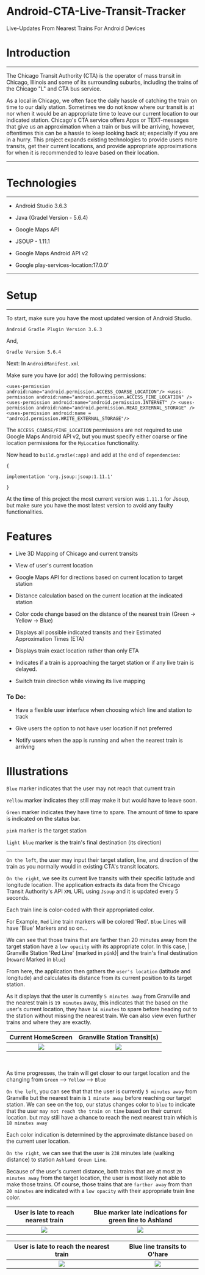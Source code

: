 #  Android-CTA-Live-Transit-Tracker

Live-Updates From Nearest Trains For Android Devices 


 # Introduction
 
<dl>
 <hr>
 
 The Chicago Transit Authority (CTA) is the operator of mass transit in Chicago, 
 Illinois and some of its surrounding suburbs, including the trains of the Chicago "L" and CTA bus service.
 
As a local in Chicago, we often face the daily hassle of catching the train on time to our daily station. Sometimes we do not know where our transit is at nor when it would be an appropriate time to leave our current location to our indicated station. Chicago's CTA service offers Apps or TEXT-messages that give us an approximation when a train or bus will be arriving, however, oftentimes this can be a hassle to keep looking back at; especially if you are in a hurry. This project expands existing technologies to provide users more transits, get their current locations, and provide appropriate approximations for when it is recommended to leave based on their location. 
 
 <hr>
 
# Technologies
 
 <hr>
 
 - Android Studio 3.6.3
 
 - Java (Gradel Version - 5.6.4)
 
 - Google Maps API

 - JSOUP - 1.11.1
 
 - Google Maps Android API v2
 
 - Google play-services-location:17.0.0'
 
 <hr>
 
 
# Setup

<hr>
 
 To start, make sure you have the most updated version of Android Studio. 
 
 `Android Gradle Plugin Version 3.6.3`
 
 And,
 
 `Gradle Version 5.6.4`
 
 Next: In `AndroidManifest.xml`
 
 Make sure you have (or add) the following permissions: 
 
 `
   <uses-permission android:name="android.permission.ACCESS_COARSE_LOCATION"/>
    <uses-permission android:name="android.permission.ACCESS_FINE_LOCATION" />
    <uses-permission android:name="android.permission.INTERNET" />
    <uses-permission android:name="android.permission.READ_EXTERNAL_STORAGE" />
    <uses-permission android:name = "android.permission.WRITE_EXTERNAL_STORAGE"/>
 `
 
 
 The `ACCESS_COARSE/FINE_LOCATION` permissions are not required to use Google Maps Android API v2, but you must specify either coarse or fine location permissions for the `MyLocation` functionality.
 
 
 Now head to `build.gradle(:app)` and add at the end of `dependencies`:
 
 `{`

`implementation 'org.jsoup:jsoup:1.11.1'`
 
 `}`
 
 At the time of this project the most current version was `1.11.1` for Jsoup, but make sure you have the most latest version to avoid any faulty functionalities.
 
 
 # Features
 
 - Live 3D Mapping of Chicago and current transits
 
 - View of user's current location
 
 - Google Maps API for directions based on current location to target station
 
 - Distance calculation based on the current location at the indicated station
 
 - Color code change based on the distance of the nearest train (Green -> Yellow -> Blue)

- Displays all possible indicated transits and their Estimated Approximation Times (ETA)

- Displays train exact location rather than only ETA 

- Indicates if a train is approaching the target station or if any live train is delayed. 

- Switch train direction while viewing its live mapping
 
 ### To Do:
 
 - Have a flexible user interface when choosing which line and station to track
 
 - Give users the option to not have user location if not preferred
 
 - Notify users when the app is running and when the nearest train is arriving
 
 
 # Illustrations
 
 
 `Blue` marker indicates that the user may not reach that current train 

`Yellow` marker indicates they still may make it but would have to leave soon.

`Green` marker indicates they have time to spare. The amount of time to spare is indicated on the status bar. 

`pink` marker is the target station

`light blue` marker is the train's final destination (its direction)
 
 <hr>
 
`On the left`, the user may input their target station, line, and direction of the train as you normally would in existing CTA's transit locators.  

`On the right`, we see its current live transits with their specific latitude and longitude location. The application extracts its data from the Chicago Transit Authority's API `XML` URL using `Jsoup` and it is updated every 5 seconds.


Each train line is color-coded with their appropriated color.

For Example, `Red` Line train markers will be colored 'Red'. `Blue` Lines will have 'Blue' Markers and so on...


We can see that those trains that are farther than 20 minutes away from the target station have a `low opacity` with its appropriate color. In this case, |  Granville Station 'Red Line' (marked in `pink`)| and the train's final destination (`Howard` Marked in `blue`) 


From here, the application then gathers the `user's location` (latitude and longitude) and calculates its distance from its current position to its target station. 

As it displays that the user is currently `5 minutes away` from Granville and the nearest train is `19 minutes` away, this indicates that the based on the user's current location, they have `14 minutes` to spare before heading out to the station without missing the nearest train.  We can also view even further trains and where they are exactly. 



 Current HomeScreen   |  Granville Station Transit(s)
:-------------------------:|:-------------------------:
![](images/homescreen.png)  |  ![](images/granville_green_and_unmarked.png)


<dl><br></dl>

As time progresses, the train will get closer to our target location and the changing from `Green` --> `Yellow` --> `Blue`

`On the left`, you can see that that the user is currently `5 minutes away` from Granville but the nearest train is `1 minute away` before reaching our target station. We can see on the top, our status changes color to `blue` to indicate that the user `may not reach the train on time` based on their current location. but may still have a chance to reach the next nearest train which is `18 minutes away`

Each color indication is determined by the approximate distance based on the current user location. 

`On the right`, we can see that the user is `238` minutes late (walking distance) to station `Ashland Green Line`. 

Because of the user's current distance, both trains that are at most `20 minutes away` from the target location, the user is most likely not able to make those trains. Of course, those trains that are `farther away` from than `20 minutes` are indicated with a `low opacity` with their appropriate train line color.  



User is late to reach nearest train   |  Blue marker late indications for green line to Ashland
:-------------------------:|:-------------------------:
![](images/late_to_granville.png)  |  ![](images/blue_marker_indications_for_green_line.png)






 User is late to reach the nearest train   |  Blue line transits to O'hare
:-------------------------:|:-------------------------:
![](images/yellow_late_to_granville.png)  |  ![](images/trains_to_ohare.png)

 
 
</dl>




 
